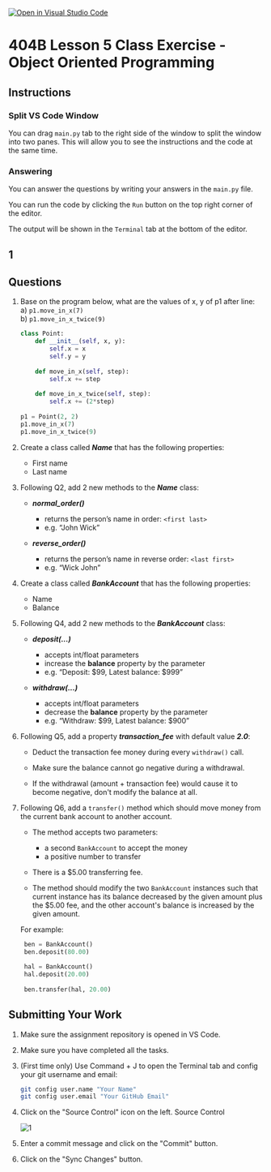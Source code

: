 [![Open in Visual Studio Code](https://classroom.github.com/assets/open-in-vscode-718a45dd9cf7e7f842a935f5ebbe5719a5e09af4491e668f4dbf3b35d5cca122.svg)](https://classroom.github.com/online_ide?assignment_repo_id=14125371&assignment_repo_type=AssignmentRepo)
# 404B Lesson 5 Class Exercise - Object Oriented Programming

## Instructions

### Split VS Code Window

You can drag `main.py` tab to the right side of the window to split the window into two panes. This will allow you to see the instructions and the code at the same time.

### Answering

You can answer the questions by writing your answers in the `main.py` file.

You can run the code by clicking the `Run` button on the top right corner of the editor.

The output will be shown in the `Terminal` tab at the bottom of the editor.

## 1

## Questions

1. Base on the program below, what are the values of x, y of p1 after line:\
    a) `p1.move_in_x(7)`\
    b) `p1.move_in_x_twice(9)`

    ```python
    class Point:
        def __init__(self, x, y):
            self.x = x
            self.y = y
        
        def move_in_x(self, step):
            self.x += step
        
        def move_in_x_twice(self, step):
            self.x += (2*step)
        
    p1 = Point(2, 2)
    p1.move_in_x(7)
    p1.move_in_x_twice(9)
    ```

2. Create a class called ***Name*** that has the following properties:
   - First name
   - Last name

3. Following Q2, add 2 new methods to the ***Name*** class:

   - ***normal_order()***
       - returns the person’s name in order: `<first last>`
       - e.g. “John Wick”

   - ***reverse_order()***
       - returns the person’s name in reverse order: `<last first>`
       - e.g. “Wick John”

4. Create a class called ***BankAccount*** that has the following properties:
   - Name
   - Balance

5. Following Q4, add 2 new methods to the ***BankAccount*** class:

   - ***deposit(...)***
       - accepts int/float parameters
       - increase the **balance** property by the parameter
       - e.g. “Deposit: $99,  Latest balance: $999”

   - ***withdraw(...)***
       - accepts int/float parameters
       - decrease the **balance** property by the parameter
       - e.g. “Withdraw: $99,  Latest balance: $900”

6. Following Q5, add a property ***transaction_fee*** with default value ***2.0***:

   - Deduct the transaction fee money during every `withdraw()` call.

   - Make sure the balance cannot go negative during a withdrawal.

   - If the withdrawal (amount + transaction fee) would cause it to become negative, don't modify the balance at all.

7. Following Q6, add a `transfer()` method which should move money from the current bank account to another account.

    - The method accepts two parameters:
      - a second `BankAccount` to accept the money
      - a positive number to transfer

    - There is a $5.00 transferring fee.

    - The method should modify the two `BankAccount` instances such that current instance has its balance decreased by the given amount plus the $5.00 fee, and the other account's balance is increased by the given amount.

   For example:

   ```python
    ben = BankAccount()
    ben.deposit(80.00)
    
    hal = BankAccount()
    hal.deposit(20.00)
    
    ben.transfer(hal, 20.00)
   ```

## Submitting Your Work

1. Make sure the assignment repository is opened in VS Code.

2. Make sure you have completed all the tasks.

3. (First time only)
Use Command + J to open the Terminal tab and config your git username and email:

    ```bash
    git config user.name "Your Name"
    git config user.email "Your GitHub Email"
    ```

4. Click on the "Source Control" icon on the left. Source Control

    ![1](https://github.com/BlueinnoClassroom/404B-L2.1-Template/assets/155412668/2c31026e-c14d-484f-bb9e-dc87189a0216)

5. Enter a commit message and click on the "Commit" button.

6. Click on the "Sync Changes" button.
